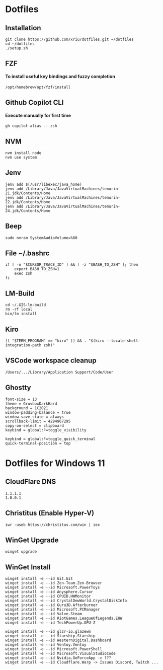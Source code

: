 # Dotfiles

## Installation

```
git clone https://github.com/xriu/dotfiles.git ~/dotfiles
cd ~/dotfiles
./setup.sh
```

## FZF

#### To install useful key bindings and fuzzy completion

```
/opt/homebrew/opt/fzf/install
```

## Github Copilot CLI

#### Execute manually for first time

```
gh copilot alias -- zsh
```

## NVM

```
nvm install node
nvm use system
```

## Jenv

```
jenv add $(/usr/libexec/java_home)
jenv add /Library/Java/JavaVirtualMachines/temurin-21.jdk/Contents/Home
jenv add /Library/Java/JavaVirtualMachines/temurin-22.jdk/Contents/Home
jenv add /Library/Java/JavaVirtualMachines/temurin-24.jdk/Contents/Home
```

## Beep

```
sudo nvram SystemAudioVolume=%80
```

## File ~/.bashrc

```
if [ -n "$CURSOR_TRACE_ID" ] && [ -z "$BASH_TO_ZSH" ]; then
    export BASH_TO_ZSH=1
    exec zsh
fi
```

## LM-Build

```
cd ~/.GIS-lm-build
rm -rf local
bin/lm install
```

## Kiro

```
[[ "$TERM_PROGRAM" == "kiro" ]] && . "$(kiro --locate-shell-integration-path zsh)"
```

## VSCode workspace cleanup

```
/Users/.../Library/Application Support/Code/User
```

## Ghostty

```
font-size = 13
theme = GruvboxDarkHard
background = 1C2021
window-padding-balance = true
window-save-state = always
scrollback-limit = 4294967295
copy-on-select = clipboard
keybind = global:º=toggle_visibility
```

```
keybind = global:º=toggle_quick_terminal
quick-terminal-position = top
```

# Dotfiles for Windows 11

## CloudFlare DNS

```
1.1.1.1
1.0.0.1
```

## Christitus (Enable Hyper-V)

```
iwr -useb https://christitus.com/win | iex
```

## WinGet Upgrade

```
winget upgrade
```

## WinGet Install

```
winget install -e --id Git.Git
winget install -e --id Zen-Team.Zen-Browser
winget install -e --id Microsoft.PowerToys
winget install -e --id Anysphere.Cursor
winget install -e --id CPUID.HWMonitor
winget install -e --id CrystalDewWorld.CrystalDiskInfo
winget install -e --id Guru3D.Afterburner
winget install -e --id Microsoft.PCManager
winget install -e --id Valve.Steam
winget install -e --id RiotGames.LeagueOfLegends.EUW
winget install -e --id TechPowerUp.GPU-Z
```

```
winget install -e --id glzr-io.glazewm
winget install -e --id Starship.Starship
winget install -e --id WesternDigital.Dashboard
winget install -e --id Ventoy.Ventoy
winget install -e --id Microsoft.PowerShell
winget install -e --id Microsoft.VisualStudioCode
winget install -e --id Nvidia.GeForceApp -> ???
winget install -e --id Cloudflare.Warp -> Issues Discord, Twitch ...
```
